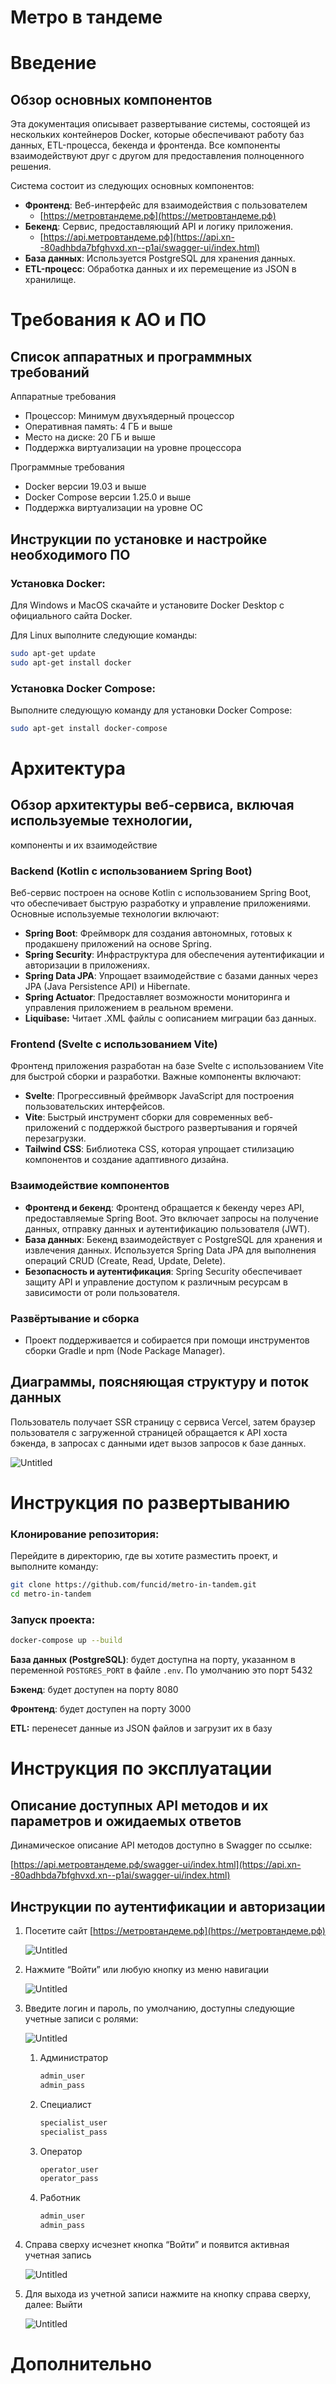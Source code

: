 # Метро в тандеме

# Введение

## Обзор основных компонентов

Эта документация описывает развертывание системы, состоящей из нескольких контейнеров Docker, которые обеспечивают работу баз данных, ETL-процесса, бекенда и фронтенда. Все компоненты взаимодействуют друг с другом для предоставления полноценного решения.

Система состоит из следующих основных компонентов:

- **Фронтенд**: Веб-интерфейс для взаимодействия с пользователем
    - [https://метровтандеме.рф](https://метровтандеме.рф)
- **Бекенд**: Сервис, предоставляющий API и логику приложения.
    - [https://api.метровтандеме.рф](https://api.xn--80adhbda7bfghvxd.xn--p1ai/swagger-ui/index.html)
- **База данных**: Используется PostgreSQL для хранения данных.
- **ETL-процесс**: Обработка данных и их перемещение из JSON в хранилище.

# Требования к АО и ПО

## Список аппаратных и программных требований

Аппаратные требования

- Процессор: Минимум двухъядерный процессор
- Оперативная память: 4 ГБ и выше
- Место на диске: 20 ГБ и выше
- Поддержка виртуализации на уровне процессора

Программные требования

- Docker версии 19.03 и выше
- Docker Compose версии 1.25.0 и выше
- Поддержка виртуализации на уровне ОС

## Инструкции по установке и настройке необходимого ПО

### Установка Docker:

Для Windows и MacOS скачайте и установите Docker Desktop с официального сайта Docker.

Для Linux выполните следующие команды:

```bash
sudo apt-get update
sudo apt-get install docker
```

### Установка Docker Compose:

Выполните следующую команду для установки Docker Compose:

```bash
sudo apt-get install docker-compose
```

# Архитектура

## Обзор архитектуры веб-сервиса, включая используемые технологии,
компоненты и их взаимодействие

### Backend (Kotlin с использованием Spring Boot)

Веб-сервис построен на основе Kotlin с использованием Spring Boot, что обеспечивает быструю разработку и управление приложениями. Основные используемые технологии включают:

- **Spring Boot**: Фреймворк для создания автономных, готовых к продакшену приложений на основе Spring.
- **Spring Security**: Инфраструктура для обеспечения аутентификации и авторизации в приложениях.
- **Spring Data JPA**: Упрощает взаимодействие с базами данных через JPA (Java Persistence API) и Hibernate.
- **Spring Actuator**: Предоставляет возможности мониторинга и управления приложением в реальном времени.
- **Liquibase:** Читает .XML файлы с оописанием миграции баз данных.

### Frontend (Svelte с использованием Vite)

Фронтенд приложения разработан на базе Svelte с использованием Vite для быстрой сборки и разработки. Важные компоненты включают:

- **Svelte**: Прогрессивный фреймворк JavaScript для построения пользовательских интерфейсов.
- **Vite**: Быстрый инструмент сборки для современных веб-приложений с поддержкой быстрого развертывания и горячей перезагрузки.
- **Tailwind CSS**: Библиотека CSS, которая упрощает стилизацию компонентов и создание адаптивного дизайна.

### Взаимодействие компонентов

- **Фронтенд и бекенд**: Фронтенд обращается к бекенду через API, предоставляемые Spring Boot. Это включает запросы на получение данных, отправку данных и аутентификацию пользователя (JWT).
- **База данных**: Бекенд взаимодействует с PostgreSQL для хранения и извлечения данных. Используется Spring Data JPA для выполнения операций CRUD (Create, Read, Update, Delete).
- **Безопасность и аутентификация**: Spring Security обеспечивает защиту API и управление доступом к различным ресурсам в зависимости от роли пользователя.

### Развёртывание и сборка

- Проект поддерживается и собирается при помощи инструментов сборки Gradle и npm (Node Package Manager).

## Диаграммы, поясняющая структуру и поток данных

Пользователь получает SSR страницу с сервиса Vercel, затем браузер пользователя с загруженной страницей обращается к API хоста бэкенда, в запросах с данными идет вызов запросов к базе данных.

![Untitled](%D0%9C%D0%B5%D1%82%D1%80%D0%BE%20%D0%B2%20%D1%82%D0%B0%D0%BD%D0%B4%D0%B5%D0%BC%D0%B5%20424616043ded44098fb29eb22b67a540/Untitled.png)

# Инструкция по развертыванию

### Клонирование репозитория:

Перейдите в директорию, где вы хотите разместить проект, и выполните команду:

```bash
git clone https://github.com/funcid/metro-in-tandem.git
cd metro-in-tandem
```

### Запуск проекта:

```bash
docker-compose up --build
```

**База данных (PostgreSQL)**: будет доступна на порту, указанном в переменной `POSTGRES_PORT` в файле `.env`. По умолчанию это порт 5432

**Бэкенд**: будет доступен на порту 8080

**Фронтенд**: будет доступен на порту 3000

**ETL:** перенесет данные из JSON файлов и загрузит их в базу

# Инструкция по эксплуатации

## Описание доступных API методов и их параметров и ожидаемых ответов

Динамическое описание API методов доступно в Swagger по ссылке:

[https://api.метровтандеме.рф/swagger-ui/index.html](https://api.xn--80adhbda7bfghvxd.xn--p1ai/swagger-ui/index.html)

## Инструкции по аутентификации и авторизации

1. Посетите сайт [https://метровтандеме.рф](https://метровтандеме.рф) 
    
    ![Untitled](%D0%9C%D0%B5%D1%82%D1%80%D0%BE%20%D0%B2%20%D1%82%D0%B0%D0%BD%D0%B4%D0%B5%D0%BC%D0%B5%20424616043ded44098fb29eb22b67a540/Untitled%201.png)
    
2. Нажмите “Войти” или любую кнопку из меню навигации
    
    ![Untitled](%D0%9C%D0%B5%D1%82%D1%80%D0%BE%20%D0%B2%20%D1%82%D0%B0%D0%BD%D0%B4%D0%B5%D0%BC%D0%B5%20424616043ded44098fb29eb22b67a540/Untitled%202.png)
    
3. Введите логин и пароль, по умолчанию, доступны следующие учетные записи с ролями:
    
    ![Untitled](%D0%9C%D0%B5%D1%82%D1%80%D0%BE%20%D0%B2%20%D1%82%D0%B0%D0%BD%D0%B4%D0%B5%D0%BC%D0%B5%20424616043ded44098fb29eb22b67a540/Untitled%203.png)
    
    1. Администратор
        
        ```bash
        admin_user
        admin_pass
        ```
        
    2. Специалист
        
        ```bash
        specialist_user
        specialist_pass
        ```
        
    3. Оператор
        
        ```bash
        operator_user
        operator_pass
        ```
        
    4. Работник
        
        ```bash
        admin_user
        admin_pass
        ```
        
4. Справа сверху исчезнет кнопка “Войти” и появится активная учетная запись
    
    ![Untitled](%D0%9C%D0%B5%D1%82%D1%80%D0%BE%20%D0%B2%20%D1%82%D0%B0%D0%BD%D0%B4%D0%B5%D0%BC%D0%B5%20424616043ded44098fb29eb22b67a540/Untitled%204.png)
    
5. Для выхода из учетной записи нажмите на кнопку справа сверху, далее: Выйти
    
    ![Untitled](%D0%9C%D0%B5%D1%82%D1%80%D0%BE%20%D0%B2%20%D1%82%D0%B0%D0%BD%D0%B4%D0%B5%D0%BC%D0%B5%20424616043ded44098fb29eb22b67a540/Untitled%205.png)
    

# Дополнительно